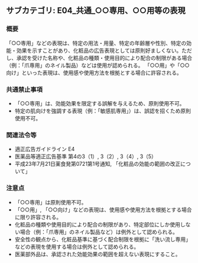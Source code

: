 ## サブカテゴリ: E04_共通_○○専用、○○用等の表現

### 概要
「○○専用」などの表現は、特定の用法・用量、特定の年齢層や性別、特定の効能・効果を示すことがあり、化粧品の広告表現としては原則好ましくない。ただし、承認を受けた名称や、化粧品の種類・使用目的により配合の制限がある場合（例：「爪専用」のネイル製品）などは使用が認められる。
「○○用」や「○○向け」といった表現は、使用感や使用方法を根拠とする場合に許容される。

### 共通禁止事項
- 「○○専用」は、効能効果を限定する誤解を与えるため、原則使用不可。
- 特定の肌向けを強調する表現（例：「敏感肌専用」）は、誤認を招くため原則使用不可。

### 関連法令等
- 適正広告ガイドライン E4
- 医薬品等適正広告基準 第4の3（1）, 3（2）, 3（4）, 3（5）
- 平成23年7月21日薬食発第0721第1号通知, 「化粧品の効能の範囲の改正について」

### 注意点
- 「○○専用」は原則使用不可。
- 「○○用」, 「○○向け」などの表現は、使用感や使用方法を根拠とする場合に限り許容される。
- 化粧品の種類や使用目的により配合の制限があり、特定部位にしか使用しない場合（例：「爪専用」のネイル製品など）は例外として認められる。
- 安全性の観点から、化粧品基準に基づく配合制限を根拠に「洗い流し専用」などの表現を使用する場合は例外として認められる。
- 医薬部外品は、承認された効能効果の範囲を超えない表現にすること。

